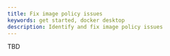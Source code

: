 ```yaml
---
title: Fix image policy issues
keywords: get started, docker desktop
description: Identify and fix image policy issues
---
```


TBD